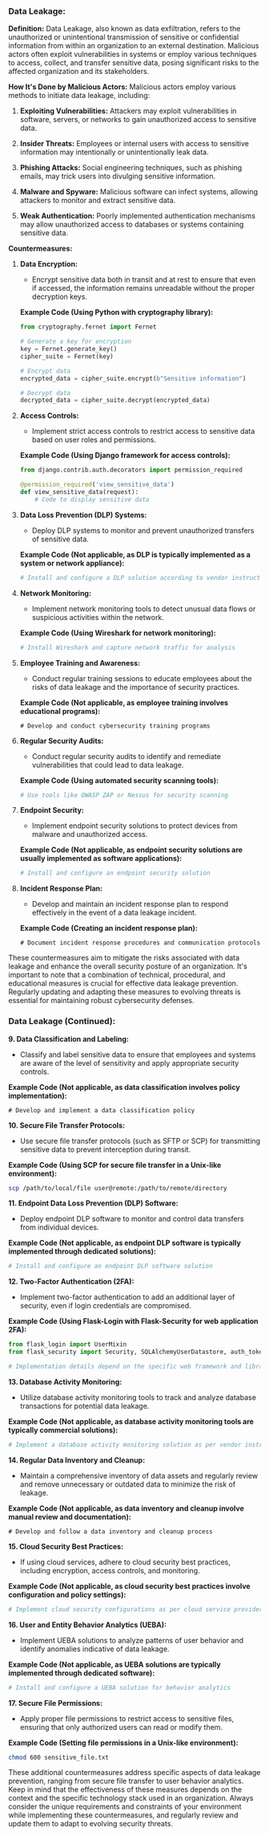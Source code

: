 ### Data Leakage:

**Definition:**
Data Leakage, also known as data exfiltration, refers to the unauthorized or unintentional transmission of sensitive or confidential information from within an organization to an external destination. Malicious actors often exploit vulnerabilities in systems or employ various techniques to access, collect, and transfer sensitive data, posing significant risks to the affected organization and its stakeholders.

**How It's Done by Malicious Actors:**
Malicious actors employ various methods to initiate data leakage, including:

1. **Exploiting Vulnerabilities:** Attackers may exploit vulnerabilities in software, servers, or networks to gain unauthorized access to sensitive data.

2. **Insider Threats:** Employees or internal users with access to sensitive information may intentionally or unintentionally leak data.

3. **Phishing Attacks:** Social engineering techniques, such as phishing emails, may trick users into divulging sensitive information.

4. **Malware and Spyware:** Malicious software can infect systems, allowing attackers to monitor and extract sensitive data.

5. **Weak Authentication:** Poorly implemented authentication mechanisms may allow unauthorized access to databases or systems containing sensitive data.

**Countermeasures:**

1. **Data Encryption:**
   - Encrypt sensitive data both in transit and at rest to ensure that even if accessed, the information remains unreadable without the proper decryption keys.

   **Example Code (Using Python with cryptography library):**
   ```python
   from cryptography.fernet import Fernet

   # Generate a key for encryption
   key = Fernet.generate_key()
   cipher_suite = Fernet(key)

   # Encrypt data
   encrypted_data = cipher_suite.encrypt(b"Sensitive information")

   # Decrypt data
   decrypted_data = cipher_suite.decrypt(encrypted_data)
   ```

2. **Access Controls:**
   - Implement strict access controls to restrict access to sensitive data based on user roles and permissions.

   **Example Code (Using Django framework for access controls):**
   ```python
   from django.contrib.auth.decorators import permission_required

   @permission_required('view_sensitive_data')
   def view_sensitive_data(request):
       # Code to display sensitive data
   ```

3. **Data Loss Prevention (DLP) Systems:**
   - Deploy DLP systems to monitor and prevent unauthorized transfers of sensitive data.

   **Example Code (Not applicable, as DLP is typically implemented as a system or network appliance):**
   ```bash
   # Install and configure a DLP solution according to vendor instructions
   ```

4. **Network Monitoring:**
   - Implement network monitoring tools to detect unusual data flows or suspicious activities within the network.

   **Example Code (Using Wireshark for network monitoring):**
   ```bash
   # Install Wireshark and capture network traffic for analysis
   ```

5. **Employee Training and Awareness:**
   - Conduct regular training sessions to educate employees about the risks of data leakage and the importance of security practices.

   **Example Code (Not applicable, as employee training involves educational programs):**
   ```plaintext
   # Develop and conduct cybersecurity training programs
   ```

6. **Regular Security Audits:**
   - Conduct regular security audits to identify and remediate vulnerabilities that could lead to data leakage.

   **Example Code (Using automated security scanning tools):**
   ```bash
   # Use tools like OWASP ZAP or Nessus for security scanning
   ```

7. **Endpoint Security:**
   - Implement endpoint security solutions to protect devices from malware and unauthorized access.

   **Example Code (Not applicable, as endpoint security solutions are usually implemented as software applications):**
   ```bash
   # Install and configure an endpoint security solution
   ```

8. **Incident Response Plan:**
   - Develop and maintain an incident response plan to respond effectively in the event of a data leakage incident.

   **Example Code (Creating an incident response plan):**
   ```plaintext
   # Document incident response procedures and communication protocols
   ```

These countermeasures aim to mitigate the risks associated with data leakage and enhance the overall security posture of an organization. It's important to note that a combination of technical, procedural, and educational measures is crucial for effective data leakage prevention. Regularly updating and adapting these measures to evolving threats is essential for maintaining robust cybersecurity defenses.
### Data Leakage (Continued):

**9. Data Classification and Labeling:**
   - Classify and label sensitive data to ensure that employees and systems are aware of the level of sensitivity and apply appropriate security controls.

   **Example Code (Not applicable, as data classification involves policy implementation):**
   ```plaintext
   # Develop and implement a data classification policy
   ```

**10. Secure File Transfer Protocols:**
   - Use secure file transfer protocols (such as SFTP or SCP) for transmitting sensitive data to prevent interception during transit.

   **Example Code (Using SCP for secure file transfer in a Unix-like environment):**
   ```bash
   scp /path/to/local/file user@remote:/path/to/remote/directory
   ```

**11. Endpoint Data Loss Prevention (DLP) Software:**
   - Deploy endpoint DLP software to monitor and control data transfers from individual devices.

   **Example Code (Not applicable, as endpoint DLP software is typically implemented through dedicated solutions):**
   ```bash
   # Install and configure an endpoint DLP software solution
   ```

**12. Two-Factor Authentication (2FA):**
   - Implement two-factor authentication to add an additional layer of security, even if login credentials are compromised.

   **Example Code (Using Flask-Login with Flask-Security for web application 2FA):**
   ```python
   from flask_login import UserMixin
   from flask_security import Security, SQLAlchemyUserDatastore, auth_token_required

   # Implementation details depend on the specific web framework and libraries in use
   ```

**13. Database Activity Monitoring:**
   - Utilize database activity monitoring tools to track and analyze database transactions for potential data leakage.

   **Example Code (Not applicable, as database activity monitoring tools are typically commercial solutions):**
   ```bash
   # Implement a database activity monitoring solution as per vendor instructions
   ```

**14. Regular Data Inventory and Cleanup:**
   - Maintain a comprehensive inventory of data assets and regularly review and remove unnecessary or outdated data to minimize the risk of leakage.

   **Example Code (Not applicable, as data inventory and cleanup involve manual review and documentation):**
   ```plaintext
   # Develop and follow a data inventory and cleanup process
   ```

**15. Cloud Security Best Practices:**
   - If using cloud services, adhere to cloud security best practices, including encryption, access controls, and monitoring.

   **Example Code (Not applicable, as cloud security best practices involve configuration and policy settings):**
   ```bash
   # Implement cloud security configurations as per cloud service provider recommendations
   ```

**16. User and Entity Behavior Analytics (UEBA):**
   - Implement UEBA solutions to analyze patterns of user behavior and identify anomalies indicative of data leakage.

   **Example Code (Not applicable, as UEBA solutions are typically implemented through dedicated software):**
   ```bash
   # Install and configure a UEBA solution for behavior analytics
   ```

**17. Secure File Permissions:**
   - Apply proper file permissions to restrict access to sensitive files, ensuring that only authorized users can read or modify them.

   **Example Code (Setting file permissions in a Unix-like environment):**
   ```bash
   chmod 600 sensitive_file.txt
   ```

These additional countermeasures address specific aspects of data leakage prevention, ranging from secure file transfer to user behavior analytics. Keep in mind that the effectiveness of these measures depends on the context and the specific technology stack used in an organization. Always consider the unique requirements and constraints of your environment while implementing these countermeasures, and regularly review and update them to adapt to evolving security threats.
